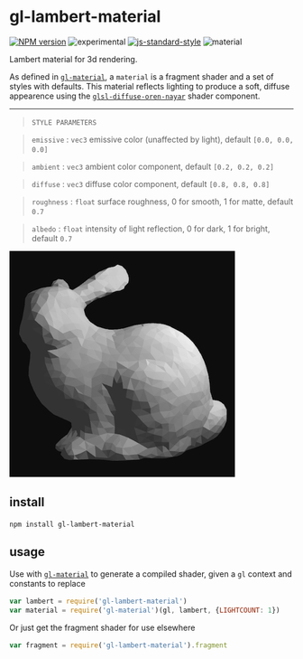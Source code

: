 # gl-lambert-material

[![NPM version][npm-image]][npm-url]
![experimental][experimental-image]
[![js-standard-style][standard-image]][standard-url]
![material][material-image]

Lambert material for 3d rendering.

As defined in [`gl-material`](https://github.com/freeman-lab/gl-material), a `material` is a fragment shader and a set of styles with defaults. This material reflects lighting to produce a soft, diffuse appearence using the [`glsl-diffuse-oren-nayar`](https://github.com/stackgl/glsl-diffuse-oren-nayar) shader component. 

--------------------------------------
> `STYLE PARAMETERS`

> `emissive` : `vec3` emissive color (unaffected by light), default `[0.0, 0.0, 0.0]`

> `ambient` : `vec3` ambient color component, default `[0.2, 0.2, 0.2]`

> `diffuse` : `vec3` diffuse color component, default `[0.8, 0.8, 0.8]`

> `roughness` : `float` surface roughness, 0 for smooth, 1 for matte, default `0.7`

> `albedo` : `float` intensity of light reflection, 0 for dark, 1 for bright, default `0.7`

![image](image/lambert.png)

## install

```
npm install gl-lambert-material
```

## usage

Use with [`gl-material`](https://github.com/freeman-lab/gl-material) to generate a compiled shader, given a `gl` context and constants to replace

```javascript
var lambert = require('gl-lambert-material')
var material = require('gl-material')(gl, lambert, {LIGHTCOUNT: 1})
```

Or just get the fragment shader for use elsewhere

```javascript
var fragment = require('gl-lambert-material').fragment
```

[npm-image]: https://img.shields.io/badge/npm-v1.0.0-lightgray.svg?style=flat-square
[npm-url]: https://npmjs.org/package/gl-lambert-material
[material-image]: https://img.shields.io/badge/gl--material-lambert-lightgray.svg?style=flat-square
[standard-image]: https://img.shields.io/badge/code%20style-standard-lightgray.svg?style=flat-square
[standard-url]: https://github.com/feross/standard
[experimental-image]: https://img.shields.io/badge/stability-experimental-lightgray.svg?style=flat-square
